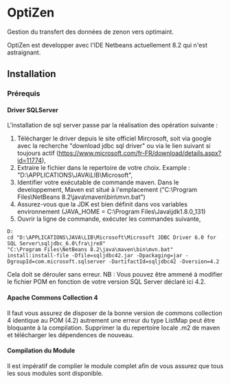 # OptiZen
Gestion du transfert des données de zenon vers optimaint.

OptiZen est developper avec l'IDE Netbeans actuellement 8.2 qui n'est astraignant. 




## Installation

### Prérequis
#### Driver SQLServer 
L'installation de sql server passe par la réalisation des opération suivante :
1. Télécharger le driver depuis le site officiel Mircrosoft, soit via google avec la recherche "download jdbc sql driver" ou via le lien suivant si toujours actif (https://www.microsoft.com/fr-FR/download/details.aspx?id=11774),
2. Extraire le fichier dans le repertoire de votre choix. Example : "D:\APPLICATIONS\JAVA\LIB\Microsoft\",
3. Identifier votre exécutable de commande maven. Dans le developpement, Maven est situé à l'emplacement ("C:\Program Files\NetBeans 8.2\java\maven\bin\mvn.bat")
4. Assurez-vous que la JDK est bien définit dans vos variables environnement (JAVA_HOME = C:\Program Files\Java\jdk1.8.0_131\)
5. Ouvrir la ligne de commande, exécuter les commandes suivante,
```
D:
cd "D:\APPLICATIONS\JAVA\LIB\Microsoft\Microsoft JDBC Driver 6.0 for SQL Server\sqljdbc_6.0\fra\jre8"
"C:\Program Files\NetBeans 8.2\java\maven\bin\mvn.bat" install:install-file -Dfile=sqljdbc42.jar -Dpackaging=jar -DgroupId=com.microsoft.sqlserver -DartifactId=sqljdbc42 -Dversion=4.2
```
Cela doit se dérouler sans erreur.
NB : Vous pouvez être ammené à modifier le fichier POM en fonction de votre version SQL Server déclaré ici 4.2.


#### Apache Commons Collection 4
Il faut vous assurez de disposer de la bonne version de commons collection 4 identique au POM (4.2) autrement une erreur du type ListMap peut être bloquante à la compilation. Supprimer la du repertoire locale .m2 de maven et télécharger les dépendences de nouveau.


#### Compilation du Module
Il est impératif de complier le module complet afin de vous assurez que tous les sous modules sont disponible.
